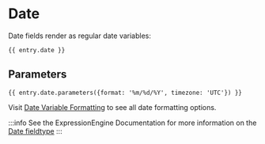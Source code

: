 # Date

Date fields render as regular date variables:

```
{{ entry.date }}
```

## Parameters

```
{{ entry.date.parameters({format: '%m/%d/%Y', timezone: 'UTC'}) }}
```

Visit [Date Variable Formatting](https://docs.expressionengine.com/latest/templates/date-variable-formatting.html) to see all date formatting options.

:::info
See the ExpressionEngine Documentation for more information on the [Date fieldtype](https://docs.expressionengine.com/latest/fieldtypes/date.html)
:::